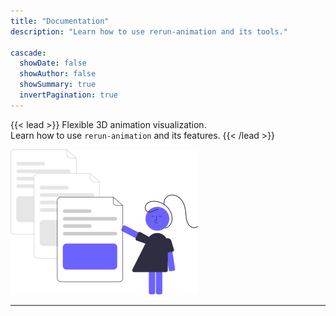 ```yaml
---
title: "Documentation"
description: "Learn how to use rerun-animation and its tools."

cascade:
  showDate: false
  showAuthor: false
  showSummary: true
  invertPagination: true  
---
```


{{< lead >}}
Flexible 3D animation visualization.\
Learn how to use `rerun-animation` and its features.
{{< /lead >}}

<!-- ![Screenshots](docs.svg) -->

![docs](docs.svg#center "The following sections start by layout out the installation, configuration and use of the `rerun-animation` package.")


---
